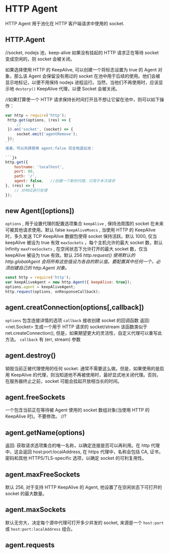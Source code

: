 # HTTP Agent

HTTP Agent 用于池化在 HTTP 客户端请求中使用的 socket.

## HTTP.Agent

//socket, nodejs 池，keep-alive
如果没有挂起的 HTTP 请求正在等待 socket 变成空闲的，则 socket 会被关闭。

如果选择使用 HTTP 的 KeepAlive, 可以创建一个将标志设置为 true 的 Agent 对象，那么该 Agent 会保留没有用过的 socket 在池中用于后续的使用。他们会被显示地标记，以便不用保持 nodejs 进程运行。当然，当他们不再使用时，应该显示地  `destory()` KeepAlive 代理，以便 Socket 会被关闭。

//如果打算使一个 HTTP 请求保持长时间打开且不想让它留在池中，则可以如下操作：

```js
var http = require('http');
 http.get(options, (res) => {
     //
 }).on('socket', (socket) => {
     socket.emit('agentRemove');
 });
`` `
或者，可以先择使用 agent:false 完全地退出池：

```js
http.get({
    hostname: 'localhost',
    port: 80,
    path: '/',
    agent: false,   //创建一个新的代理，只用于本次请求
}, (res) => {
    // 对响应进行处理
});
```
## new Agent([options])
`options`     <Object>, 用于设置代理的配置选项集合
    `keepAlive`   <Boolean>, 保持池周围的 socket 在未来可被其他请求使用。默认 false
    `keepAliveMsecs`  <Integer>, 当使用 HTTP 的 KeepAlive 时，多久发送 TCP KeepAlive 数据包使得 socket 保持活跃。默认 1000, 仅当 keepAlive 被设为 true 有效
    `maxSockets`      <Number>，每个主机允许的最大 socket 数，默认 Infinity
    `maxFreeSockets`  <Number>, 在空闲状态下允许打开的最大 socket 数，仅当 keepAlive 被设为 true 有效。默认 256
*http.request() 使用默认的 http.globalAgent 会将所有这些值设为各自的默认值。要配置其中任何一个，必须创建自己的 http.Agent 对象。*

```js
const http = require('http');
var keepAliveAgent = new http.Agent({ keepAlive: true});
options.agent = keepAliveAgent;
http.request(options, onResponseCallback);
```
## agent.creatConnection(options[,callback])
`options`     <Objecg> 包含连接详情的选项
`callback`    <Function> 接收创建 socket 的回调函数
返回: <net.Socket>
生成一个用于 HTTP 请求的 socket/stream
该函数类似于 net.createConnection(), 但是，如果期望更大的灵活性，自定义代理可以重写此方法。
`callback` 有 (err, stream) 参数

## agent.destroy()
销毁当前正被代理使用的任何 socket.
通常不需要这么做。但是，如果使用的是启用 KeepAlive 的代理，则当知道他不再被使用时，最好显式地关闭代理。否则，在服务器终止之前，socket 可能会挂起开放相当长的时间。

## agent.freeSockets
<Object>
一个包含当前正在等待被 Agent 使用的 socket 数组对象(当使用 HTTP 的 KeepAlive 时)。不要修改。 //?

## agent.getName(options)
<Object>
返回: <String>
获取请求选项集合的唯一名称，以确定连接是否可以再利用。在 http 代理中，这会返回 host:port:localAddress, 在 https 代理中，名称会包括 CA, 证书， 密码和其他 HTTPS/TLS-specific 选项，以确定 socket 的可利复用性。

## agent.maxFreeSockets
<Number>
默认 256, 对于支持 HTTP KeepAlive 的 Agent, 他设置了在空闲状态下可打开的 socket 的最大数量。

## agent.maxSockets
默认无穷大，决定每个源中代理可打开多少并发的 socket, 来源是一个 `host:port` 或 `host:port:localAddress` 组合。

## agent.requests
<Object>
一个包含还未分配到 socket 请示队列的对象，不要修改。

## agent.sockets
<Object>
一个包含当前被 Agent 使用的 socket 数组的对象，不要修改。

## http.ClientRequest 类

